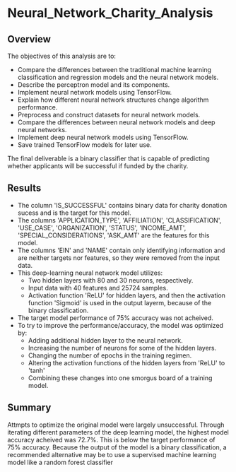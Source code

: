 # Neural_Network_Charity_Analysis

## Overview
The objectives of this analysis are to:
* Compare the differences between the traditional machine learning classification and regression models and the neural network models.
* Describe the perceptron model and its components.
* Implement neural network models using TensorFlow.
* Explain how different neural network structures change algorithm performance.
* Preprocess and construct datasets for neural network models.
* Compare the differences between neural network models and deep neural networks.
* Implement deep neural network models using TensorFlow.
* Save trained TensorFlow models for later use.

The final deliverable is a binary classifier that is capable of predicting whether applicants will be successful if funded by the charity.


## Results
* The column 'IS_SUCCESSFUL' contains binary data for charity donation sucess and is the target for this model.
* The columns 'APPLICATION_TYPE', 'AFFILIATION', 'CLASSIFICATION', 'USE_CASE', 'ORGANIZATION', 'STATUS', 'INCOME_AMT', 'SPECIAL_CONSIDERATIONS', 'ASK_AMT' are the features for this model.
* The columns 'EIN' and 'NAME' contain only identifying information and are neither targets nor features, so they were removed from the input data.
* This deep-learning neural network model utilizes: 
  * Two hidden layers with 80 and 30 neurons, respectively.
  * Input data with 40 features and 25724 samples.
  * Activation function 'ReLU' for hidden layers, and then the  activation function 'Sigmoid' is used in the output layerm, because of the binary classification.
* The target model performance of 75% accuracy was not acheived.
* To try to improve the performance/accuracy, the model was optimized by:
  * Adding additional hidden layer to the neural network.
  * Increasing the number of neurons for some of the hidden layers.
  * Changing the number of epochs in the training regimen.
  * Altering the activation functions of the hidden layers from 'ReLU' to 'tanh'
  * Combining these changes into one smorgus board of a training model.

## Summary
Attmpts to optimize the original model were largely unsuccessful. Through iterating different parameters of the deep learning model, the highest model accuracy acheived was 72.7%. This is below the target performance of 75% accuracy. Because the output of the model is a binary classification, a recommended alternative may be to use a supervised machine learning model like a random forest classifier 
